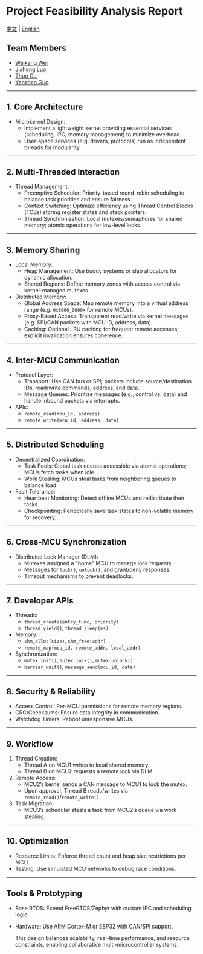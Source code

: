 # Project Feasibility Analysis Report

[中文](feasibility-analysis_cn.md) | [English](feasibility-analysis.md)

## Team Members

- [Weikang Wei](https://github.com/jianyingzhihe)
- [Jiahong Luo](https://github.com/ustcljh)
- [Zhuo Cui](https://github.com/crosaa)
- [Yanzhen Guo](https://github.com/EricGuoYanzhen)

---

## 1. Core Architecture

- Microkernel Design:
  - Implement a lightweight kernel providing essential services (scheduling, IPC, memory management) to minimize overhead.
  - User-space services (e.g. drivers, protocols) run as independent threads for modularity.

---

## 2. Multi-Threaded Interaction

- Thread Management:
  - Preemptive Scheduler: Priority-based round-robin scheduling to balance task priorities and ensure fairness.
  - Context Switching: Optimize efficiency using Thread Control Blocks (TCBs) storing register states and stack pointers.
  - Thread Synchronization: Local mutexes/semaphores for shared memory; atomic operations for low-level locks.

---

## 3. Memory Sharing

- Local Memory:
  - Heap Management: Use buddy systems or slab allocators for dynamic allocation.
  - Shared Regions: Define memory zones with access control via kernel-managed mutexes.
- Distributed Memory:
  - Global Address Space: Map remote memory into a virtual address range (e.g. `0x8000_0000+` for remote MCUs).
  - Proxy-Based Access: Transparent read/write via kernel messages (e.g. SPI/CAN packets with MCU ID, address, data).
  - Caching: Optional LRU caching for frequent remote accesses; explicit invalidation ensures coherence.

---

## 4. Inter-MCU Communication

- Protocol Layer:
  - Transport: Use CAN bus or SPI; packets include source/destination IDs, read/write commands, address, and data.
  - Message Queues: Prioritize messages (e.g., control vs. data) and handle inbound packets via interrupts.
- APIs:
  - `remote_read(mcu_id, address)`
  - `remote_write(mcu_id, address, data)`

---

## 5. Distributed Scheduling

- Decentralized Coordination:
  - Task Pools: Global task queues accessible via atomic operations; MCUs fetch tasks when idle.
  - Work Stealing: MCUs steal tasks from neighboring queues to balance load.
- Fault Tolerance:
  - Heartbeat Monitoring: Detect offline MCUs and redistribute their tasks.
  - Checkpointing: Periodically save task states to non-volatile memory for recovery.

---

## 6. Cross-MCU Synchronization

- Distributed Lock Manager (DLM):
  - Mutexes assigned a "home" MCU to manage lock requests.
  - Messages for `lock()`, `unlock()`, and grant/deny responses.
  - Timeout mechanisms to prevent deadlocks.

---

## 7. Developer APIs

- Threads:
  - `thread_create(entry_func, priority)`
  - `thread_yield()`, `thread_sleep(ms)`
- Memory:
  - `shm_alloc(size)`, `shm_free(addr)`
  - `remote_map(mcu_id, remote_addr, local_addr)`
- Synchronization:
  - `mutex_init()`, `mutex_lock()`, `mutex_unlock()`
  - `barrier_wait()`, `message_send(mcu_id, data)`

---

## 8. Security & Reliability

- Access Control: Per-MCU permissions for remote memory regions.
- CRC/Checksums: Ensure data integrity in communication.
- Watchdog Timers: Reboot unresponsive MCUs.

---

## 9. Workflow

1. Thread Creation:
    - Thread A on MCU1 writes to local shared memory.
    - Thread B on MCU2 requests a remote lock via DLM.
2. Remote Access:
    - MCU2’s kernel sends a CAN message to MCU1 to lock the mutex.
    - Upon approval, Thread B reads/writes via `remote_read()`/`remote_write()`.
3. Task Migration:
    - MCU3’s scheduler steals a task from MCU2’s queue via work stealing.

---

## 10. Optimization

- Resource Limits: Enforce thread count and heap size restrictions per MCU.
- Testing: Use simulated MCU networks to debug race conditions.

---

## Tools & Prototyping

- Base RTOS: Extend FreeRTOS/Zephyr with custom IPC and scheduling logic.
- Hardware: Use ARM Cortex-M or ESP32 with CAN/SPI support.

    This design balances scalability, real-time performance, and resource constraints, enabling collaborative multi-microcontroller systems.
